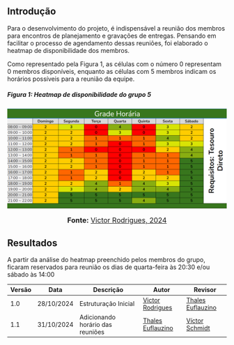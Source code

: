## Introdução

Para o desenvolvimento do projeto, é indispensável a reunião dos membros para encontros de planejamento e gravações de entregas. Pensando em facilitar o processo de agendamento dessas reuniões, foi elaborado o heatmap de disponibilidade dos membros.

Como representado pela Figura 1, as células com o número 0 representam 0 membros disponíveis, enquanto as células com 5 membros indicam os horários possíveis para a reunião da equipe.

##### Figura 1: Heatmap de disponibilidade do grupo 5

![heatmap](../assets/heatmap.png)

<div>
<font size="3"><p style="text-align: center"><b>Fonte:</b> <a href="https://www.github.com/juliatakaki">Victor Rodrigues, 2024</a></font></p>
</div>


## Resultados

A partir da análise do heatmap preenchido pelos membros do grupo, ficaram reservados para reunião os dias de quarta-feira às 20:30 e/ou sábado às 14:00

| Versão | Data | Descrição | Autor | Revisor |
| ------ | ---------- | --------- | --------- | --------------------- |
| 1.0 | 28/10/2024 | Estruturação Inicial | [Victor Rodrigues](https://github.com/ViictorHugoo)| [Thales Euflauzino](https://github.com/thaleseuflauzino) |
| 1.1 | 31/10/2024 | Adicionando horário das reuniões | [Thales Euflauzino](https://github.com/thaleseuflauzino) |  [Víctor Schmidt](https://github.com/moonshinerd)  |